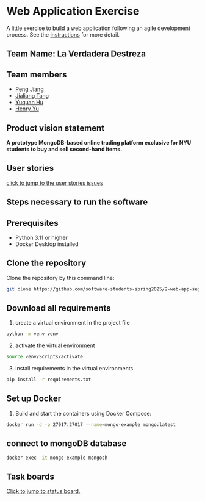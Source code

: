 # Web Application Exercise

A little exercise to build a web application following an agile development process. See the [instructions](instructions.md) for more detail.

## Team Name: La Verdadera Destreza

## Team members

- [Peng Jiang](https://github.com/PengJiang-Victor)
- [Jialiang Tang](https://github.com/JialiangTang1)
- [Yuquan Hu](https://github.com/N-A-E-S)
- [Henry Yu](https://github.com/ky2389)

## Product vision statement

**A prototype MongoDB-based online trading platform exclusive for NYU students to buy and sell second-hand items.**

## User stories

[click to jump to the user stories issues](https://github.com/software-students-spring2025/2-web-app-la-verdadera-destreza/issues)

## Steps necessary to run the software

## Prerequisites
- Python 3.11 or higher
- Docker Desktop installed

## Clone the repository
Clone the repository by this command line:

```sh
git clone https://github.com/software-students-spring2025/2-web-app-segfaultsquad.git <your_dirname>
```

## Download all requirements
1. create a virtual environment in the project file
```sh
python -m venv venv
```
2. activate the virtual environment
```sh
source venv/Scripts/activate
```
3. install requirements in the virtual environments
```sh
pip install -r requirements.txt
```

## Set up Docker
1. Build and start the containers using Docker Compose:

```sh
docker run -d -p 27017:27017 --name=mongo-example mongo:latest
```

## connect to mongoDB database
```sh
docker exec -it mongo-example mongosh
```


## Task boards

[Click to jump to status board.](https://github.com/orgs/software-students-spring2025/projects/91/views/2)
